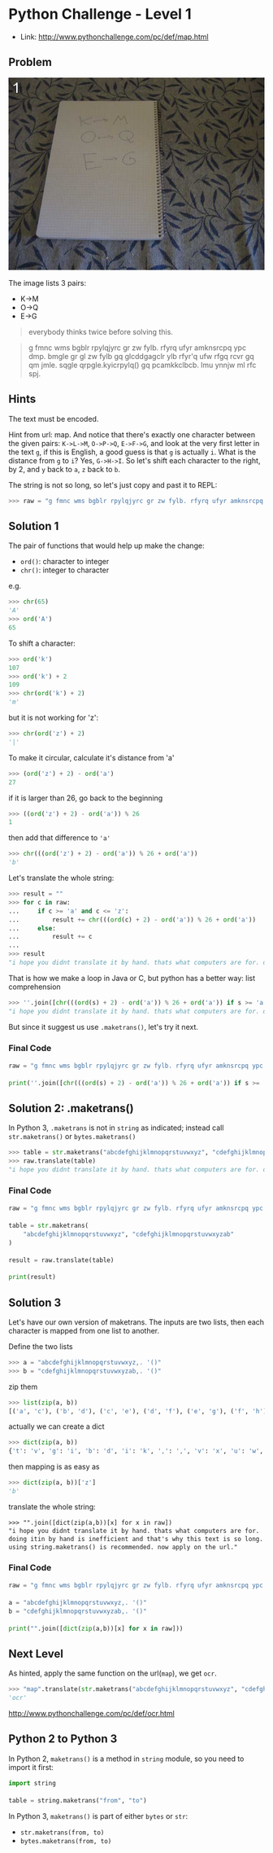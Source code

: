 # Python Challenge - Level 1

- Link: http://www.pythonchallenge.com/pc/def/map.html

Problem
-------

![](images/level1.jpg)

The image lists 3 pairs:

- K->M
- O->Q
- E->G

> everybody thinks twice before solving this.

> g fmnc wms bgblr rpylqjyrc gr zw fylb. rfyrq ufyr amknsrcpq ypc dmp. bmgle gr gl zw fylb gq glcddgagclr ylb rfyr'q ufw rfgq rcvr gq qm jmle. sqgle qrpgle.kyicrpylq() gq pcamkkclbcb. lmu ynnjw ml rfc spj.

Hints
-----

The text must be encoded.

Hint from url: map. And notice that there's exactly one character between the given pairs: ``K->L->M``, ``O->P->Q``, 
``E->F->G``, and look at the very first letter in the text ``g``, if this is English, a good guess is that ``g`` is 
actually ``i``. What is the distance from ``g`` to ``i``? Yes, ``G->H->I``. So let's shift each character to the 
right, by 2, and ``y`` back to ``a``, ``z`` back to ``b``.

The string is not so long, so let's just copy and past it to REPL:

```python
>>> raw = "g fmnc wms bgblr rpylqjyrc gr zw fylb. rfyrq ufyr amknsrcpq ypc dmp. bmgle grgl zw fylb gq glcddgagclr ylb rfyr'q ufw rfgq rcvr gq qm jmle. sqgle qrpgle.kyicrpylq() gq pcamkkclbcb. lmu ynnjw ml rfc spj."
```

Solution 1
----------

The pair of functions that would help up make the change:

- ``ord()``: character to integer
- ``chr()``: integer to character

e.g.

```python
>>> chr(65)
'A'
>>> ord('A')
65
```

To shift a character:

```python
>>> ord('k') 
107
>>> ord('k') + 2
109
>>> chr(ord('k') + 2)
'm'
```

but it is not working for 'z':

```python
>>> chr(ord('z') + 2)
'|'
```

To make it circular, calculate it's distance from 'a'

```python
>>> (ord('z') + 2) - ord('a')
27
```

if it is larger than 26, go back to the beginning

```python
>>> ((ord('z') + 2) - ord('a')) % 26
1
```

then add that difference to ``'a'``

```python
>>> chr(((ord('z') + 2) - ord('a')) % 26 + ord('a'))
'b'
```

Let's translate the whole string:

```python
>>> result = ""
>>> for c in raw:
...     if c >= 'a' and c <= 'z':
...         result += chr(((ord(c) + 2) - ord('a')) % 26 + ord('a')) 
...     else:
...         result += c
... 
>>> result
"i hope you didnt translate it by hand. thats what computers are for. doing itin by hand is inefficient and that's why this text is so long. using string.maketrans() is recommended. now apply on the url."
```

That is how we make a loop in Java or C, but python has a better way: list comprehension

```python
>>> ''.join([chr(((ord(s) + 2) - ord('a')) % 26 + ord('a')) if s >= 'a' and s <= 'z' else s for s in raw])
"i hope you didnt translate it by hand. thats what computers are for. doing itin by hand is inefficient and that's why this text is so long. using string.maketrans() is recommended. now apply on the url."
```

But since it suggest us use ``.maketrans()``, let's try it next.

### Final Code

```python
raw = "g fmnc wms bgblr rpylqjyrc gr zw fylb. rfyrq ufyr amknsrcpq ypc dmp. bmgle grgl zw fylb gq glcddgagclr ylb rfyr'q ufw rfgq rcvr gq qm jmle. sqgle qrpgle.kyicrpylq() gq pcamkkclbcb. lmu ynnjw ml rfc spj."

print(''.join([chr(((ord(s) + 2) - ord('a')) % 26 + ord('a')) if s >= 'a' and s <= 'z' else s for s in raw]))
```



Solution 2: .maketrans()
------------------------

In Python 3, ``.maketrans`` is not in ``string`` as indicated; instead call ``str.maketrans()`` or ``bytes.maketrans()``

```python
>>> table = str.maketrans("abcdefghijklmnopqrstuvwxyz", "cdefghijklmnopqrstuvwxyzab")
>>> raw.translate(table)
"i hope you didnt translate it by hand. thats what computers are for. doing itin by hand is inefficient and that's why this text is so long. using string.maketrans() is recommended. now apply on the url."
```

### Final Code

```python
raw = "g fmnc wms bgblr rpylqjyrc gr zw fylb. rfyrq ufyr amknsrcpq ypc dmp. bmgle grgl zw fylb gq glcddgagclr ylb rfyr'q ufw rfgq rcvr gq qm jmle. sqgle qrpgle.kyicrpylq() gq pcamkkclbcb. lmu ynnjw ml rfc spj."

table = str.maketrans(
    "abcdefghijklmnopqrstuvwxyz", "cdefghijklmnopqrstuvwxyzab"
)

result = raw.translate(table)

print(result)
```

Solution 3
----------

Let's have our own version of maketrans. The inputs are two lists, then each character is mapped from one list to 
another.


Define the two lists

```python
>>> a = "abcdefghijklmnopqrstuvwxyz,. '()"
>>> b = "cdefghijklmnopqrstuvwxyzab,. '()"
```

zip them

```python
>>> list(zip(a, b))
[('a', 'c'), ('b', 'd'), ('c', 'e'), ('d', 'f'), ('e', 'g'), ('f', 'h'), ('g', 'i'), ('h', 'j'), ('i', 'k'), ('j', 'l'), ('k', 'm'), ('l', 'n'), ('m', 'o'), ('n', 'p'), ('o', 'q'), ('p', 'r'), ('q', 's'), ('r', 't'), ('s', 'u'), ('t', 'v'), ('u', 'w'), ('v', 'x'), ('w', 'y'), ('x', 'z'), ('y', 'a'), ('z', 'b'), (',', ','), ('.', '.'), (' ', ' '), ("'", "'"), ('(', '('), (')', ')')]
```

actually we can create a dict

```python
>>> dict(zip(a, b))
{'t': 'v', 'g': 'i', 'b': 'd', 'i': 'k', ',': ',', 'v': 'x', 'u': 'w', 'd': 'f', 'e': 'g', 'h': 'j', 'm': 'o', "'": "'", '(': '(', '.': '.', 'q': 's', 'l': 'n', 'a': 'c', 'x': 'z', ' ': ' ', 'f': 'h', 'o': 'q', 'w': 'y', 'n': 'p', 'c': 'e', 'p': 'r', 's': 'u', 'z': 'b', 'j': 'l', 'y': 'a', 'r': 't', 'k': 'm', ')': ')'}
```

then mapping is as easy as 

```python
>>> dict(zip(a, b))['z']
'b'
```

translate the whole string:

```
>>> "".join([dict(zip(a,b))[x] for x in raw])
"i hope you didnt translate it by hand. thats what computers are for. doing itin by hand is inefficient and that's why this text is so long. using string.maketrans() is recommended. now apply on the url."
```

### Final Code

```python
raw = "g fmnc wms bgblr rpylqjyrc gr zw fylb. rfyrq ufyr amknsrcpq ypc dmp. bmgle grgl zw fylb gq glcddgagclr ylb rfyr'q ufw rfgq rcvr gq qm jmle. sqgle qrpgle.kyicrpylq() gq pcamkkclbcb. lmu ynnjw ml rfc spj."

a = "abcdefghijklmnopqrstuvwxyz,. '()"
b = "cdefghijklmnopqrstuvwxyzab,. '()"

print("".join([dict(zip(a,b))[x] for x in raw]))
```

## Next Level

As hinted, apply the same function on the url(``map``), we get ``ocr``.

```python
>>> "map".translate(str.maketrans("abcdefghijklmnopqrstuvwxyz", "cdefghijklmnopqrstuvwxyzab"))
'ocr'
```

http://www.pythonchallenge.com/pc/def/ocr.html


## Python 2 to Python 3

In Python 2, ``maketrans()`` is a method in ``string`` module, so you need to import it first:

```python
import string

table = string.maketrans("from", "to")
```

In Python 3, ``maketrans()`` is part of either ``bytes`` or ``str``:

- ``str.maketrans(from, to)``
- ``bytes.maketrans(from, to)``